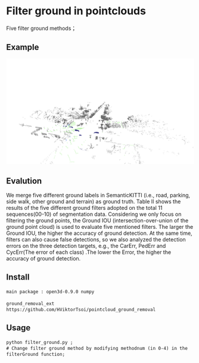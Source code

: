 # Filter ground in pointclouds 
Five filter ground methods；
## Example
![image](https://github.com/XYunaaa/filter-ground-in-pointcloud/blob/master/demo.png)


## Evalution

We merge five different ground labels in SemanticKITTI (i.e., road, parking, side walk, other ground and terrain) as
ground truth. Table II shows the results of the five different ground filters adopted on the total 11 sequences(00-10) of
segmentation data. Considering we only focus on filtering
the ground points, the Ground IOU (intersection-over-union
of the ground point cloud) is used to
evaluate five mentioned filters. The larger the Ground IOU,
the higher the accuracy of ground detection. At the same time, filters can also cause false detections,
so we also analyzed the detection errors on the three detection
targets, e.g., the CarErr, PedErr and CycErr(The error of each
class) .The lower the Error,
the higher the accuracy of ground detection.

## Install
    main package : open3d-0.9.0 numpy 

    ground_removal_ext https://github.com/HViktorTsoi/pointcloud_ground_removal
## Usage
    
    python filter_ground.py ; 
    # Change filter ground method by modifying methodnum (in 0-4) in the filterGround function;
